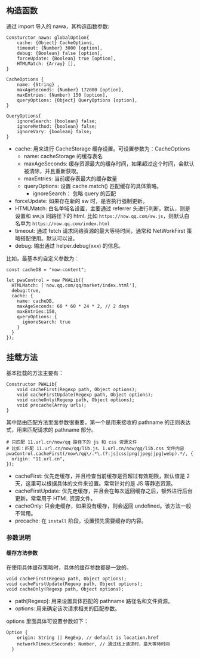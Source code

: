 ## 构造函数

通过 import 导入的 nawa，其构造函数参数:

```
Consturctor nawa: globalOption{
    cache: {Object} CacheOptions,
	timeout: {Number} 3000 [option],
	debug: {Boolean} false [option],
	forceUpdate: {Boolean} true [option],
    HTMLMatch: {Array} [],
}

CacheOptions {
    name: {String} , 
    maxAgeSeconds: {Number} 172800 [option], 
    maxEntries: {Number} 150 [option], 
    queryOptions: {Object} QueryOptions [option], 
}

QueryOptions{
    ignoreSearch: {boolean} false;
    ignoreMethod: {boolean} false;
    ignoreVary: {boolean} false;
}

```

 - cache: 用来进行 CacheStorage 缓存设置。可设置参数为：CacheOptions
    - name: cacheStorage 的缓存表名
    - maxAgeSeconds: 缓存资源最大的缓存时间，如果超过这个时间，会默认被清除，并且重新获取。
    - maxEntries: 当前缓存表最大的缓存数量
    - queryOptions: 设置 cache.match() 匹配缓存的具体策略。
        - ignoreSearch： 忽略 query 的匹配
 - forceUpdate: 如果存在新的 sw 时，是否执行强制更新。
 - HTMLMatch: 白名单域名设置，主要通过 referrer 头进行判断。默认，则是设置和 sw.js 同路径下的 html. 比如 `https://now.qq.com/sw.js`，则默认白名单为 `https://now.qq.com/index.html`
 - timeout: 通过 fetch 请求网络资源的最大等待时间，通常和 NetWorkFirst 策略搭配使用。默认可以设。
 - debug: 输出通过 helper.debug(xxx) 的信息。
 
比如，最基本的自定义参数为：

```
const cacheDB = "now-content";

let pwaControl = new PWALib({
  HTMLMatch: ['now.qq.com/qq/market/index.html'],
  debug:true,
  cache: {
    name: cacheDB,
    maxAgeSeconds: 60 * 60 * 24 * 2, // 2 days
    maxEntries:150,
    queryOptions: {
      ignoreSearch: true
    }
  }
});
```

## 挂载方法

基本挂载的方法主要有：

```
Constructor PWALib{
    void cacheFirst(Regexp path, Object options);
    void cacheFirstUpdate(Regexp path, Object options);
    void cacheOnly(Regexp path, Object options);
    void precache(Array urls);
}
```

其中路由匹配方法里面参数很重要，第一个是用来接收的 pathname 的正则表达式，用来匹配请求的 pathname 部分。

```
# 只匹配 11.url.cn/now/qq 路径下的 js 和 css 资源文件
# 比如：匹配 11.url.cn/now/qq/lib.js、1.url.cn/now/qq/lib.css 文件内容
pwaControl.cacheFirst(/now\/qq\/.*\.(?:js|css|png|jpeg|jpg|webp).*/, {
  origin: "11.url.cn",
});

```

 - cacheFirst: 优先走缓存，并且检查当前缓存是否超过有效期限，默认值是 2 天，这里可以根据具体的文件来设置。常常针对的是 JS 等静态资源。
 - cacheFirstUpdate: 优先走缓存，并且会在每次返回缓存之后，额外进行后台更新。常常用于 HTML 资源文件。
 - cacheOnly: 只会走缓存，如果没有缓存，则会返回 undefined。该方法一般不常用。
 - precache: 在 `install` 阶段，设置预先需要缓存的内容。


### 参数说明

#### 缓存方法参数

在使用具体缓存策略时，具体的缓存参数都是一致的。

```
void cacheFirst(Regexp path, Object options);
void cacheFirstUpdate(Regexp path, Object options);
void cacheOnly(Regexp path, Object options);
```

 - path[Regexp]: 用来设置具体匹配的 pathname 路径名和文件资源。
 - options: 用来确定该次请求相关的匹配参数。

options 里面具体可设置参数如下：

```
Option {
    origin: String || RegExp, // default is location.href
    networkTimeoutSeconds: Number, // 通过线上请求时，最大等待时间
  }
```